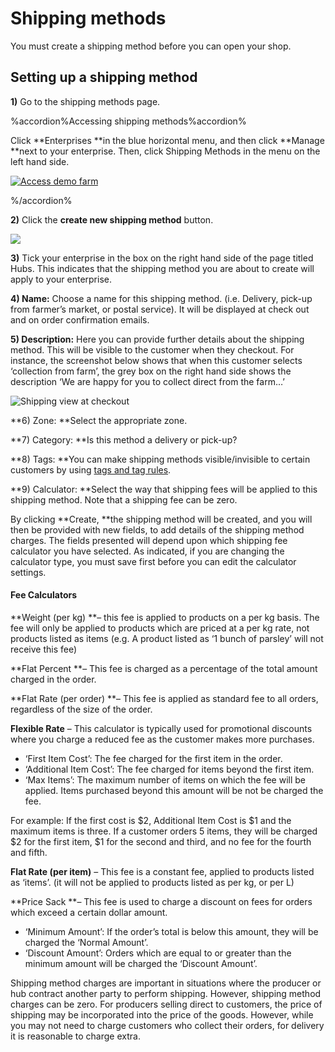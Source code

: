 # Shipping methods

You must create a shipping method before you can open your shop.

## Setting up a shipping method

**1\)** Go to the shipping methods page.

%accordion%Accessing shipping methods%accordion%

Click **Enterprises **in the blue horizontal menu, and then click **Manage **next to your enterprise. Then, click Shipping Methods in the menu on the left hand side.

[![](https://openfoodnetwork.org/wp-content/uploads/2015/05/Access-demo-farm.png "Access demo farm")](https://openfoodnetwork.org/wp-content/uploads/2015/05/Access-demo-farm.png)

%/accordion%

**2\)** Click the **create new shipping method** button.

![](https://openfoodnetwork.org/wp-content/uploads/2015/05/New-Shipping-Method.png)

**3\)** Tick your enterprise in the box on the right hand side of the page titled Hubs.  This indicates that the shipping method you are about to create will apply to your enterprise.

**4\) Name:** Choose a name for this shipping method. \(i.e. Delivery, pick-up from farmer’s market, or postal service\). It will be displayed at check out and on order confirmation emails.

**5\) Description:** Here you can provide further details about the shipping method. This will be visible to the customer when they checkout. For instance, the screenshot below shows that when this customer selects ‘collection from farm’, the grey box on the right hand side shows the description ‘We are happy for you to collect direct from the farm…’

![](https://openfoodnetwork.org/wp-content/uploads/2015/05/Shipping-view-at-checkout.png "Shipping view at checkout")

**6\) Zone: **Select the appropriate zone.

**7\) Category: **Is this method a delivery or pick-up?

**8\) Tags: **You can make shipping methods visible/invisible to certain customers by using [tags and tag rules](/tags-and-tag-rules.md).

**9\) Calculator: **Select the way that shipping fees will be applied to this shipping method. Note that a shipping fee can be zero.

By clicking **Create, **the shipping method will be created, and you will then be provided with new fields, to add details of the shipping method charges. The fields presented will depend upon which shipping fee calculator you have selected. As indicated, if you are changing the calculator type, you must save first before you can edit the calculator settings.

#### Fee Calculators

**Weight \(per kg\) **– this fee is applied to products on a per kg basis. The fee will only be applied to products which are priced at a per kg rate, not products listed as items \(e.g. A product listed as ‘1 bunch of parsley’ will not receive this fee\)

**Flat Percent **– This fee is charged as a percentage of the total amount charged in the order.

**Flat Rate \(per order\) **– This fee is applied as standard fee to all orders, regardless of the size of the order.

**Flexible Rate** – This calculator is typically used for promotional discounts where you charge a reduced fee as the customer makes more purchases.

* ‘First Item Cost’: The fee charged for the first item in the order.
* ‘Additional Item Cost’: The fee charged for items beyond the first item.
* ‘Max Items’: The maximum number of items on which the fee will be applied. Items purchased beyond this amount will be not be charged the fee.

For example: If the first cost is $2, Additional Item Cost is $1 and the maximum items is three. If a customer orders 5 items, they will be charged $2 for the first item, $1 for the second and third, and no fee for the fourth and fifth.

**Flat Rate \(per item\)** –  This fee is a constant fee, applied to products listed as ‘items’. \(it will not be applied to products listed as per kg, or per L\)

**Price Sack **– This fee is used to charge a discount on fees for orders which exceed a certain dollar amount.

* ‘Minimum Amount’: If the order’s total is below this amount, they will be charged the ‘Normal Amount’.
* ‘Discount Amount’: Orders which are equal to or greater than the minimum amount will be charged the ‘Discount Amount’.

Shipping method charges are important in situations where the producer or hub contract another party to perform shipping. However, shipping method charges can be zero. For producers selling direct to customers, the price of shipping may be incorporated into the price of the goods. However, while you may not need to charge customers who collect their orders, for delivery it is reasonable to charge extra.

